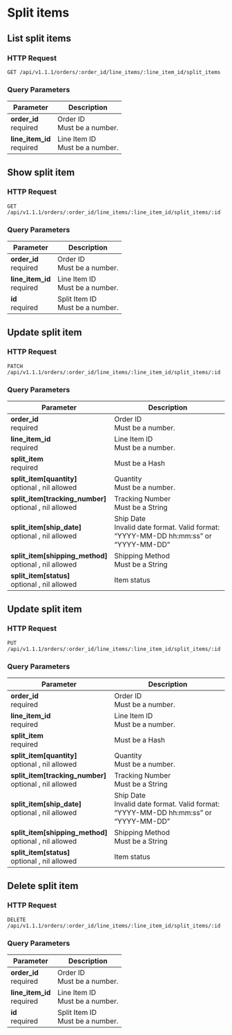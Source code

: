 #  Split items

## List split items

### HTTP Request

`GET /api/v1.1.1/orders/:order_id/line_items/:line_item_id/split_items`

### Query Parameters

Parameter | Description
--------- | -----------
<div><strong>order_id </strong></div><div> required </div> | <div>Order ID</div><div> Must be a number. </div>
<div><strong>line_item_id </strong></div><div> required </div> | <div>Line Item ID</div><div> Must be a number. </div>


## Show split item

### HTTP Request

`GET /api/v1.1.1/orders/:order_id/line_items/:line_item_id/split_items/:id`

### Query Parameters

Parameter | Description
--------- | -----------
<div><strong>order_id </strong></div><div> required </div> | <div>Order ID</div><div> Must be a number. </div>
<div><strong>line_item_id </strong></div><div> required </div> | <div>Line Item ID</div><div> Must be a number. </div>
<div><strong>id </strong></div><div> required </div> | <div>Split Item ID</div><div> Must be a number. </div>


## Update split item

### HTTP Request

`PATCH /api/v1.1.1/orders/:order_id/line_items/:line_item_id/split_items/:id`

### Query Parameters

Parameter | Description
--------- | -----------
<div><strong>order_id </strong></div><div> required </div> | <div>Order ID</div><div> Must be a number. </div>
<div><strong>line_item_id </strong></div><div> required </div> | <div>Line Item ID</div><div> Must be a number. </div>
<div><strong>split_item </strong></div><div> required </div> | <div> Must be a Hash </div>
<div><strong>split_item[quantity] </strong></div><div> optional , nil allowed </div> | <div>Quantity</div><div> Must be a number. </div>
<div><strong>split_item[tracking_number] </strong></div><div> optional , nil allowed </div> | <div>Tracking Number</div><div> Must be a String </div>
<div><strong>split_item[ship_date] </strong></div><div> optional , nil allowed </div> | <div>Ship Date</div><div> Invalid date format. Valid format: “YYYY-MM-DD hh:mm:ss” or “YYYY-MM-DD” </div>
<div><strong>split_item[shipping_method] </strong></div><div> optional , nil allowed </div> | <div>Shipping Method</div><div> Must be a String </div>
<div><strong>split_item[status] </strong></div><div> optional , nil allowed </div> | <div>Item status</div>


## Update split item

### HTTP Request

`PUT /api/v1.1.1/orders/:order_id/line_items/:line_item_id/split_items/:id`

### Query Parameters

Parameter | Description
--------- | -----------
<div><strong>order_id </strong></div><div> required </div> | <div>Order ID</div><div> Must be a number. </div>
<div><strong>line_item_id </strong></div><div> required </div> | <div>Line Item ID</div><div> Must be a number. </div>
<div><strong>split_item </strong></div><div> required </div> | <div> Must be a Hash </div>
<div><strong>split_item[quantity] </strong></div><div> optional , nil allowed </div> | <div>Quantity</div><div> Must be a number. </div>
<div><strong>split_item[tracking_number] </strong></div><div> optional , nil allowed </div> | <div>Tracking Number</div><div> Must be a String </div>
<div><strong>split_item[ship_date] </strong></div><div> optional , nil allowed </div> | <div>Ship Date</div><div> Invalid date format. Valid format: “YYYY-MM-DD hh:mm:ss” or “YYYY-MM-DD” </div>
<div><strong>split_item[shipping_method] </strong></div><div> optional , nil allowed </div> | <div>Shipping Method</div><div> Must be a String </div>
<div><strong>split_item[status] </strong></div><div> optional , nil allowed </div> | <div>Item status</div>


## Delete split item

### HTTP Request

`DELETE /api/v1.1.1/orders/:order_id/line_items/:line_item_id/split_items/:id`

### Query Parameters

Parameter | Description
--------- | -----------
<div><strong>order_id </strong></div><div> required </div> | <div>Order ID</div><div> Must be a number. </div>
<div><strong>line_item_id </strong></div><div> required </div> | <div>Line Item ID</div><div> Must be a number. </div>
<div><strong>id </strong></div><div> required </div> | <div>Split Item ID</div><div> Must be a number. </div>


